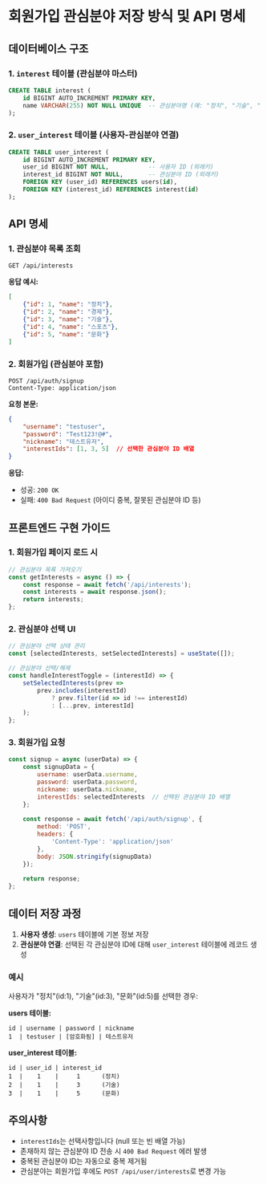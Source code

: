 # 회원가입 관심분야 저장 방식 및 API 명세

## 데이터베이스 구조

### 1. `interest` 테이블 (관심분야 마스터)
```sql
CREATE TABLE interest (
    id BIGINT AUTO_INCREMENT PRIMARY KEY,
    name VARCHAR(255) NOT NULL UNIQUE  -- 관심분야명 (예: "정치", "기술", "스포츠")
);
```

### 2. `user_interest` 테이블 (사용자-관심분야 연결)
```sql
CREATE TABLE user_interest (
    id BIGINT AUTO_INCREMENT PRIMARY KEY,
    user_id BIGINT NOT NULL,           -- 사용자 ID (외래키)
    interest_id BIGINT NOT NULL,       -- 관심분야 ID (외래키)
    FOREIGN KEY (user_id) REFERENCES users(id),
    FOREIGN KEY (interest_id) REFERENCES interest(id)
);
```

## API 명세

### 1. 관심분야 목록 조회
```http
GET /api/interests
```

**응답 예시:**
```json
[
    {"id": 1, "name": "정치"},
    {"id": 2, "name": "경제"},
    {"id": 3, "name": "기술"},
    {"id": 4, "name": "스포츠"},
    {"id": 5, "name": "문화"}
]
```

### 2. 회원가입 (관심분야 포함)
```http
POST /api/auth/signup
Content-Type: application/json
```

**요청 본문:**
```json
{
    "username": "testuser",
    "password": "Test123!@#",
    "nickname": "테스트유저",
    "interestIds": [1, 3, 5]  // 선택한 관심분야 ID 배열
}
```

**응답:**
- 성공: `200 OK`
- 실패: `400 Bad Request` (아이디 중복, 잘못된 관심분야 ID 등)

## 프론트엔드 구현 가이드

### 1. 회원가입 페이지 로드 시
```javascript
// 관심분야 목록 가져오기
const getInterests = async () => {
    const response = await fetch('/api/interests');
    const interests = await response.json();
    return interests;
};
```

### 2. 관심분야 선택 UI
```javascript
// 관심분야 선택 상태 관리
const [selectedInterests, setSelectedInterests] = useState([]);

// 관심분야 선택/해제
const handleInterestToggle = (interestId) => {
    setSelectedInterests(prev => 
        prev.includes(interestId) 
            ? prev.filter(id => id !== interestId)
            : [...prev, interestId]
    );
};
```

### 3. 회원가입 요청
```javascript
const signup = async (userData) => {
    const signupData = {
        username: userData.username,
        password: userData.password,
        nickname: userData.nickname,
        interestIds: selectedInterests  // 선택된 관심분야 ID 배열
    };
    
    const response = await fetch('/api/auth/signup', {
        method: 'POST',
        headers: {
            'Content-Type': 'application/json'
        },
        body: JSON.stringify(signupData)
    });
    
    return response;
};
```

## 데이터 저장 과정

1. **사용자 생성**: `users` 테이블에 기본 정보 저장
2. **관심분야 연결**: 선택된 각 관심분야 ID에 대해 `user_interest` 테이블에 레코드 생성

### 예시
사용자가 "정치"(id:1), "기술"(id:3), "문화"(id:5)를 선택한 경우:

**users 테이블:**
```
id | username | password | nickname
1  | testuser | [암호화됨] | 테스트유저
```

**user_interest 테이블:**
```
id | user_id | interest_id
1  |    1    |     1      (정치)
2  |    1    |     3      (기술)
3  |    1    |     5      (문화)
```

## 주의사항

- `interestIds`는 선택사항입니다 (null 또는 빈 배열 가능)
- 존재하지 않는 관심분야 ID 전송 시 `400 Bad Request` 에러 발생
- 중복된 관심분야 ID는 자동으로 중복 제거됨
- 관심분야는 회원가입 후에도 `POST /api/user/interests`로 변경 가능